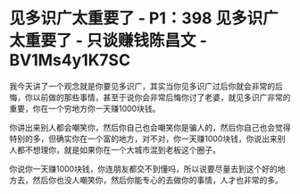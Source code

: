 # 见多识广太重要了 - P1：398 见多识广太重要了 - 只谈赚钱陈昌文 - BV1Ms4y1K7SC

我今天讲了一个观念就是你要见多识广，其实当你见多识广过后你就会非常的后悔，你以前做的那些事情，甚至于说你会非常后悔你讨了老婆，就见多识广非常的重要，你在一个穷地方你一天赚1000块钱。

你讲出来别人都会嘲笑你，然后你自己也会嘲笑你是骗人的，然后你自己也会觉得特别的多，但确实你在一个富的地方，对不对，你一天赚1000块钱，你说出来别人都不想理你，就是如果你在一个大城市混到老板这个圈子。

你说你一天赚1000块钱，你连朋友都交不到懂吗，所以说要尽量去到这个好的地方去，然后你也没人嘲笑你，然后你能专心的去做你的事情，人才也非常的多。

